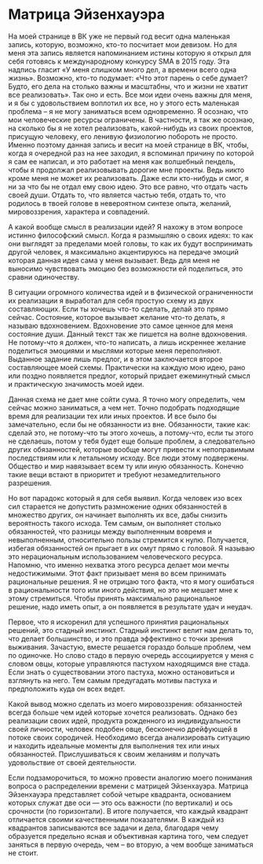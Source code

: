 # Матрица Эйзенхауэра

На моей странице в ВК уже не первый год весит одна маленькая запись, которую, возможно, кто-то посчитает мои девизом. Но для меня эта запись является напоминанием истины которую я открыл для себя готовясь к международному конкурсу SMA в 2015 году. Эта надпись гласит «У меня слишком много дел, а времени всего одна жизнь». Возможно, кто-то подумает: «Что этот парень о себе думает? Будто, его дела на столько важны и масштабны, что и жизни не хватит все реализовать». Так оно и есть. Все мои идеи очень важны для меня, и я бы с удовольствием воплотил их все, но у этого есть маленькая проблема – я не могу заниматься всем одновременно. Я осознаю, что мои человеческие ресурсы ограничены. В частности, я так же осознаю, на сколько бы я не хотел реализовать, какой-нибудь из своих проектов, присущую человеку, его ленивую физиологию побороть не просто. Именно поэтому данная запись и весит на моей странице в ВК, чтобы, когда я очередной раз на нее заходил, я вспоминал причину по которой я сам ее написал, и это работает на меня как волшебный пендель, чтобы я продолжал реализовывать дорогие мне проекты. Ведь никто кроме меня не может их реализовать. Даже если кто-нибудь и смог, я ни за что бы не отдал ему свою идею. Это все равно, что отдать часть своей души. Отдать то, что является частью тебя, отдать то, что родилось в твоей голове в невероятном синтезе опыта, желаний, мировоззрения, характера и совпадений.

А какой вообще смысл в реализации идей? Я нахожу в этом вопросе истинно философский смысл. Когда я размышляю о своих идеях: то как они выглядят за пределами моей головы, то как их будут воспринимать другой человек, я максимально акцентируюсь на передаче эмоций которая данная идея сама у меня вызывает. Ведь для меня не выносимо чувствовать эмоцию без возможности ей поделиться, это сравни одиночеству.

В ситуации огромного количества идей и в физической ограниченности их реализации я выработал для себя простую схему из двух составляющих. Если ты хочешь что-то сделать, делай это прямо сейчас. Состояние, которое вызывает желание что-то делать, я называю вдохновением. Вдохновение это самое ценное для меня состояние души. Данный текст так же пишется на волне вдохновения. Не потому-что я должен, что-то написать, а лишь искреннее желание поделиться эмоциями и мыслями которые меня переполняют. Выданное задание лишь предлог, и в этом заключается второе составляющее моей схемы. Практически на каждую мою идею, рано или поздно появляется предлог, который придает ежеминутный смысл и практическую значимость моей идеи.

Данная схема не дает мне сойти сума. Я точно могу определить, чем сейчас можно заниматься, а чем нет. Точно подобрать подходящие время для реализации тех или иных проектов. И все было бы замечательно, если бы не обязанности из вне. Обязанности, такие как: сделай это, не потому-что ты этого хочешь, а потому-что, если ты этого не сделаешь, потом у тебя будет еще больше проблем, а следовательно других обязанностей, которые вообще могут привести к непоправимым последствиям или к летальному исходу. Все люди этому подвержены. Общество и мир навязывает всем ту или иную обязанность. Конечно такие вещи встают в приоритет и требуют незамедлительного разрешения.

Но вот парадокс который я для себя выявил. Когда человек изо всех сил старается не допустить размножение одних обязанностей в множество других, он начинает выполнять их все, дабы снизить вероятность такого исхода. Тем самым, он выполняет столько обязанностей, что разницы между выполненным вовремя и невыполненным, относительно пользы стремится к нулю. Получается, избегая обязанностей он прыгает в их омут прямо с головой. Я называю это нерациональным использованием человеческого ресурса. Напомню, что именно нехватка этого ресурса делает мои мечты недостижимыми. Этот факт призывает меня во всем принимать рациональные решения. Я не отрицаю того факта, что я могу ошибаться в рациональности того или иного действия, но это не мешает мне к этому стремиться. Чтобы принять максимально рациональное решение, надо иметь опыт, а он появляется в результате удач и неудач.

Первое, что я искоренил для успешного принятия рациональных решений, это стадный инстинкт. Стадный инстинкт велит нам делать то, что делает большинство, и это правда эффективно с точки зрения выживания. Зачастую, вместе решается гораздо больше проблем, чем по одиночке. Но слово стадо в первую очередь ассоциируется у меня с словом овцы, которые управляются пастухом находящимся вне стада. Если знать о существовании этого пастуха, можно остановиться и взглянуть на него. Тем самым предугадать мотивы пастуха и предположить куда он всех ведет.

Какой вывод можно сделать из моего мировоззрения: обязанностей всегда больше чем идей которые хочется реализовать. Однако без реализации своих идей, продукта рожденного из индивидуальности своей личности, человек подобен овце, бесконечно дрейфующей в потоке своих сородичей. Необходимо всегда анализировать ситуацию и находить идеальные моменты для выполнения тех или иных обязанностей. Прислушиваться к своим желаниям и получать удовольствие от своей деятельности.

Если подзаморочиться, то можно провести аналогию моего понимания вопроса о распределении времени с матрицей Эйзенхауэра. Матрица Эйзенхауэра представляет собой четыре квадранта, основанием которых служат две оси — это ось важности (по вертикали) и ось срочности (по горизонтали). В итоге получается, что каждый квадрант отличается своими качественными показателями. В каждый из квадрантов записываются все задачи и дела, благодаря чему образуется предельно ясная и объективная картина того, чем следует заняться в первую очередь, чем – во вторую, а чем вообще заниматься не стоит.

